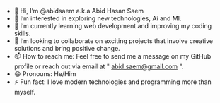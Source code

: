 - 👋 Hi, I’m @abidsaem a.k.a Abid Hasan Saem
- 👀 I’m interested in exploring new technologies, Ai and Ml.
- 🌱 I’m currently learning web development and improving my coding skills.
- 💞️ I’m looking to collaborate on exciting projects that involve creative solutions and bring positive change.
- 📫 How to reach me: Feel free to send me a message on my GitHub profile or reach out via email at " abid.saem@gmail.com ".
- 😄 Pronouns: He/Him
- ⚡ Fun fact: I love modern technologies and programming more than myself.
<!---
abidsaem/abidsaem is a ✨ special ✨ repository because its `README.md` (this file) appears on your GitHub profile.
You can click the Preview link to take a look at your changes.
--->
